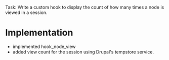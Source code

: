 Task: Write a custom hook to display the count of how many times a node is viewed in a session.

# Implementation

- implemented hook_node_view
- added view count for the session using Drupal's tempstore service.
